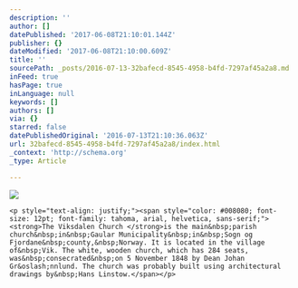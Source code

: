 ```yaml
---
description: ''
author: []
datePublished: '2017-06-08T21:10:01.144Z'
publisher: {}
dateModified: '2017-06-08T21:10:00.609Z'
title: ''
sourcePath: _posts/2016-07-13-32bafecd-8545-4958-b4fd-7297af45a2a8.md
inFeed: true
hasPage: true
inLanguage: null
keywords: []
authors: []
via: {}
starred: false
datePublishedOriginal: '2016-07-13T21:10:36.063Z'
url: 32bafecd-8545-4958-b4fd-7297af45a2a8/index.html
_context: 'http://schema.org'
_type: Article

---
```

![](https://s3-us-west-2.amazonaws.com/the-grid-img/p/7dac59f7ba02f0414b9b5de41af75ab2f4120834.jpg)

    <p style="text-align: justify;"><span style="color: #008080; font-size: 12pt; font-family: tahoma, arial, helvetica, sans-serif;"><strong>The Viksdalen Church </strong>is the main&nbsp;parish church&nbsp;in&nbsp;Gaular Municipality&nbsp;in&nbsp;Sogn og Fjordane&nbsp;county,&nbsp;Norway. It is located in the village of&nbsp;Vik. The white, wooden church, which has 284 seats, was&nbsp;consecrated&nbsp;on 5 November 1848 by Dean Johan Gr&oslash;nnlund. The church was probably built using architectural drawings by&nbsp;Hans Linstow.</span></p>